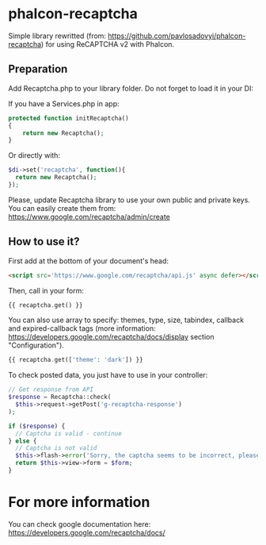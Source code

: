 # phalcon-recaptcha

Simple library rewritted (from: https://github.com/pavlosadovyi/phalcon-recaptcha) for using ReCAPTCHA v2 with Phalcon.

## Preparation

Add Recaptcha.php to your library folder.
Do not forget to load it in your DI:

If you have a Services.php in app:
```php
protected function initRecaptcha()
{
    return new Recaptcha();
}
```

Or directly with:
```php
$di->set('recaptcha', function(){
  return new Recaptcha();
});
```

Please, update Recaptcha library to use your own public and private keys. You can easily create them from:
https://www.google.com/recaptcha/admin/create

## How to use it?

First add at the bottom of your document's head: 
```html
<script src='https://www.google.com/recaptcha/api.js' async defer></script>
```

Then, call in your form:
```php
{{ recaptcha.get() }}
```
You can also use array to specify: themes, type, size, tabindex, callback and expired-callback tags (more information: https://developers.google.com/recaptcha/docs/display section "Configuration").
```php
{{ recaptcha.get(['theme': 'dark']) }}
```

To check posted data, you just have to use in your controller:
```php
// Get response from API
$response = Recaptcha::check(
  $this->request->getPost('g-recaptcha-response')
);

if ($response) {
  // Captcha is valid - continue
} else {
  // Captcha is not valid
  $this->flash->error('Sorry, the captcha seems to be incorrect, please try again.');
  return $this->view->form = $form;
}
```

# For more information

You can check google documentation here: https://developers.google.com/recaptcha/docs/
